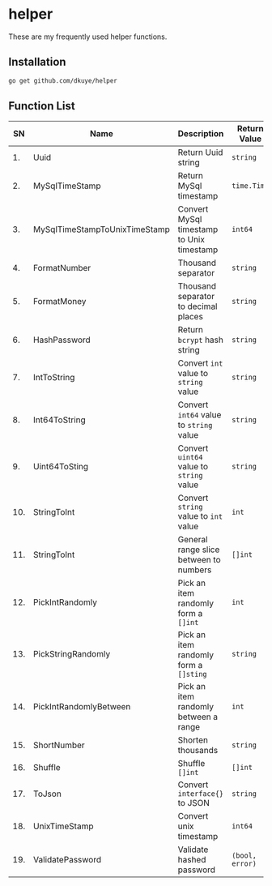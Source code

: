 # helper

These are my frequently used helper functions.

## Installation
```bash
go get github.com/dkuye/helper
```

## Function List
| SN | Name | Description | Return Value |
|---| --- | --- | --- |
| 1. | Uuid | Return Uuid string | `string`  |
| 2. | MySqlTimeStamp | Return MySql timestamp | `time.Time`  |
| 3. | MySqlTimeStampToUnixTimeStamp | Convert MySql timestamp to Unix timestamp | `int64`  |
| 4. | FormatNumber | Thousand separator | `string`  |
| 5. | FormatMoney | Thousand separator to decimal places | `string`  |
| 6. | HashPassword | Return `bcrypt` hash string  | `string`  |
| 7. | IntToString | Convert `int` value to `string` value | `string`  |
| 8. | Int64ToString | Convert `int64` value to `string` value | `string`  |
| 9. | Uint64ToSting | Convert `uint64` value to `string` value | `string`  |
| 10. | StringToInt | Convert `string` value to `int` value | `int`  |
| 11. | StringToInt | General range slice between to numbers | `[]int`  |
| 12. | PickIntRandomly | Pick an item randomly form a `[]int` | `int`  |
| 13. | PickStringRandomly | Pick an item randomly form a `[]sting` | `string`  |
| 14. | PickIntRandomlyBetween | Pick an item randomly between a range | `int`  |
| 15. | ShortNumber | Shorten thousands | `string`  |
| 16. | Shuffle | Shuffle `[]int` | `[]int`  |
| 17. | ToJson | Convert  `interface{}` to JSON | `string`  |
| 18. | UnixTimeStamp | Convert unix timestamp | `int64`  |
| 19. | ValidatePassword | Validate hashed password | `(bool, error)`  |

